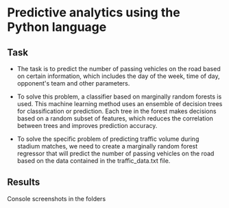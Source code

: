 # Predictive analytics using the Python language

## Task
* The task is to predict the number of passing vehicles on the road based on certain information, which includes the 
day of the week, time of day, opponent's team and other parameters.


* To solve this problem, a classifier based on marginally random forests is used. This machine learning method uses 
an ensemble of decision trees for classification or prediction. Each tree in the forest makes decisions based on a 
random subset of features, which reduces the correlation between trees and improves prediction accuracy.


* To solve the specific problem of predicting traffic volume during stadium matches, we need to create a marginally 
random forest regressor that will predict the number of passing vehicles on the road based on the data contained in 
the traffic_data.txt file.

## Results
Console screenshots in the folders

